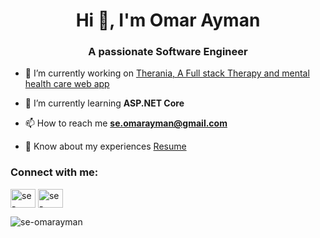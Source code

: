 <h1 align="center">Hi 👋, I'm Omar Ayman</h1>
<h3 align="center">A passionate Software Engineer</h3>

- 🔭 I’m currently working on [Therania, A Full stack Therapy and mental health care web app](https://github.com/se-omarayman/Therania)

- 🌱 I’m currently learning **ASP.NET Core**

- 📫 How to reach me **se.omarayman@gmail.com**

- 📄 Know about my experiences [Resume](https://drive.google.com/file/d/1ki6nNHxq9d_bAOiP63uVn9Ieu8cWV08k/view?usp=sharing)

<h3 align="left">Connect with me:</h3>
<p align="left">
<a href="https://linkedin.com/in/se-omarayman" target="blank"><img align="center" src="https://raw.githubusercontent.com/rahuldkjain/github-profile-readme-generator/master/src/images/icons/Social/linked-in-alt.svg" alt="se-omarayman" height="30" width="40" /></a>
<a href="https://www.leetcode.com/se-omarayman" target="blank"><img align="center" src="https://raw.githubusercontent.com/rahuldkjain/github-profile-readme-generator/master/src/images/icons/Social/leet-code.svg" alt="se-omarayman" height="30" width="40" /></a>
</p>

<p><img align="center" src="https://github-readme-streak-stats.herokuapp.com/?user=se-omarayman&" alt="se-omarayman" /></p>
